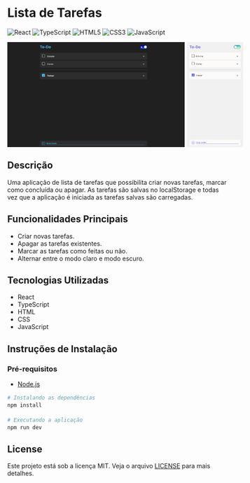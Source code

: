 # Lista de Tarefas
![React](https://img.shields.io/badge/react-%2320232a.svg?style=for-the-badge&logo=react&logoColor=%2361DAFB) ![TypeScript](https://img.shields.io/badge/typescript-%23007ACC.svg?style=for-the-badge&logo=typescript&logoColor=white) ![HTML5](https://img.shields.io/badge/html5-%23E34F26.svg?style=for-the-badge&logo=html5&logoColor=white) ![CSS3](https://img.shields.io/badge/css3-%231572B6.svg?style=for-the-badge&logo=css3&logoColor=white) ![JavaScript](https://img.shields.io/badge/javascript-%23323330.svg?style=for-the-badge&logo=javascript&logoColor=%23F7DF1E)

<p style="display: flex; gap: 5px">
  <img src="./public/Screenshot%202024-10-23%20202623.png" alt="Descrição da Imagem 1" height="240"/>
  <img src="./public/Screenshot%202024-10-23%20202658.png" alt="Descrição da Imagem 2" height="240"/>
</p>

## Descrição

Uma aplicação de lista de tarefas que possibilita criar novas tarefas, marcar como concluída ou apagar. As tarefas são salvas no localStorage e todas vez que a aplicação é iniciada as tarefas salvas são carregadas.

## Funcionalidades Principais

- Criar novas tarefas.
- Apagar as tarefas existentes.
- Marcar as tarefas como feitas ou não.
- Alternar entre o modo claro e modo escuro.

## Tecnologias Utilizadas

- React
- TypeScript
- HTML
- CSS
- JavaScript

## Instruções de Instalação

### Pré-requisitos

- [Node.js](https://nodejs.org)

```bash
# Instalando as dependências
npm install

# Executando a aplicação
npm run dev
```
## License
Este projeto está sob a licença MIT. Veja o arquivo [LICENSE](LICENSE.md) para mais detalhes.